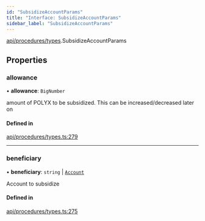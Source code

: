 ```yaml
---
id: "SubsidizeAccountParams"
title: "Interface: SubsidizeAccountParams"
sidebar_label: "SubsidizeAccountParams"
---
```


[api/procedures/types](../../../../../modules/API/Procedures/Types/Types.md).SubsidizeAccountParams

## Properties

### allowance

• **allowance**: `BigNumber`

amount of POLYX to be subsidized. This can be increased/decreased later on

#### Defined in

[api/procedures/types.ts:279](https://github.com/PolymeshAssociation/polymesh-sdk/blob/720afb69c/src/api/procedures/types.ts#L279)

___

### beneficiary

• **beneficiary**: `string` \| [`Account`](../../../../../classes/API/Entities/Account/Account.md)

Account to subsidize

#### Defined in

[api/procedures/types.ts:275](https://github.com/PolymeshAssociation/polymesh-sdk/blob/720afb69c/src/api/procedures/types.ts#L275)
